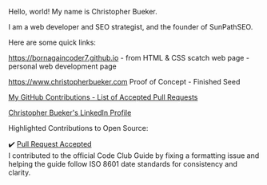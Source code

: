Hello, world! My name is Christopher Bueker.

I am a web developer and SEO strategist, and the founder of SunPathSEO.

Here are some quick links:

https://bornagaincoder7.github.io - from HTML & CSS scatch web page - personal web development page

https://www.christopherbueker.com Proof of Concept - Finished Seed 

[My GitHub Contributions - List of Accepted Pull Requests](https://github.com/pulls?q=is%3Apr+author%3ABornAgainCoder7+archived%3Afalse+is%3Aclosed)

[Christopher Bueker's LinkedIn Profile](https://www.linkedin.com/in/christopherbueker/)

Highlighted Contributions to Open Source:

✔️ [Pull Request Accepted](https://github.com/SORTEE/start-your-codeclub-guide/pull/2)  
I contributed to the official Code Club Guide by fixing a formatting issue and helping the guide follow ISO 8601 date standards for consistency and clarity.
